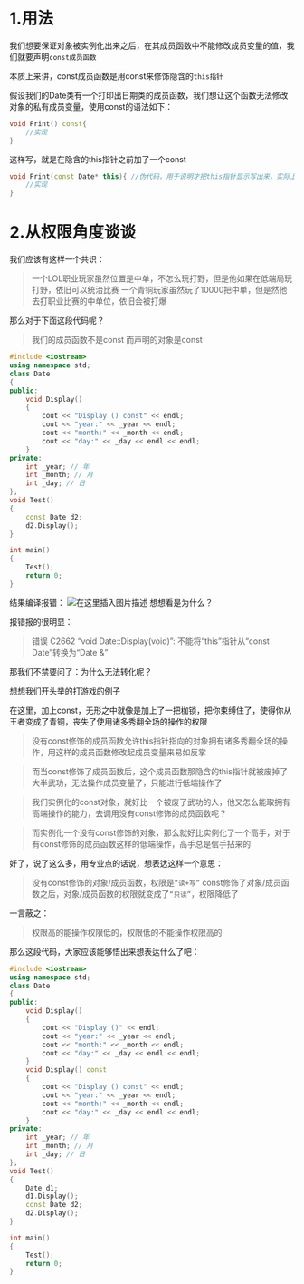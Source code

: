 ﻿# 1.用法
我们想要保证对象被实例化出来之后，在其成员函数中不能修改成员变量的值，我们就要声明`const成员函数`

本质上来讲，const成员函数是用const来修饰隐含的`this指针`

假设我们的Date类有一个打印出日期类的成员函数，我们想让这个函数无法修改对象的私有成员变量，使用const的语法如下：

```cpp
void Print() const{
	//实现
}
```
这样写，就是在隐含的this指针之前加了一个const

```cpp
void Print(const Date* this){ //伪代码，用于说明才把this指针显示写出来，实际上不能显示写出来
	//实现
}
```
# 2.从权限角度谈谈
我们应该有这样一个共识：
>一个LOL职业玩家虽然位置是中单，不怎么玩打野，但是他如果在低端局玩打野，依旧可以统治比赛
>一个青铜玩家虽然玩了10000把中单，但是然他去打职业比赛的中单位，依旧会被打爆

那么对于下面这段代码呢？
>我们的成员函数不是const
>而声明的对象是const

```cpp
#include <iostream>
using namespace std;
class Date
{
public:
	void Display()
	{
		cout << "Display () const" << endl;
		cout << "year:" << _year << endl;
		cout << "month:" << _month << endl;
		cout << "day:" << _day << endl << endl;
	}
private:
	int _year; // 年
	int _month; // 月
	int _day; // 日
};
void Test()
{
	const Date d2;
	d2.Display();
}

int main() 
{
	Test();
	return 0;
}
```
结果编译报错：
![在这里插入图片描述](https://img-blog.csdnimg.cn/c81e5f7f4d544ec896483c6fefa7037a.png#pic_center)
想想看是为什么？

报错报的很明显：
>错误	C2662	“void Date::Display(void)”: 不能将“this”指针从“const Date”转换为“Date &”	

那我们不禁要问了：为什么无法转化呢？

想想我们开头举的打游戏的例子

在这里，加上const，无形之中就像是加上了一把枷锁，把你束缚住了，使得你从王者变成了青铜，丧失了使用诸多秀翻全场的操作的权限

>没有const修饰的成员函数允许this指针指向的对象拥有诸多秀翻全场的操作，用这样的成员函数修改起成员变量来易如反掌

>而当const修饰了成员函数后，这个成员函数那隐含的this指针就被废掉了大半武功，无法操作成员变量了，只能进行低端操作了

>我们实例化的const对象，就好比一个被废了武功的人，他又怎么能取拥有高端操作的能力，去调用没有const修饰的成员函数呢？

>而实例化一个没有const修饰的对象，那么就好比实例化了一个高手，对于有const修饰的成员函数这样的低端操作，高手总是信手拈来的

好了，说了这么多，用专业点的话说，想表达这样一个意思：
>没有const修饰的对象/成员函数，权限是`“读+写”`
>const修饰了对象/成员函数之后，对象/成员函数的权限就变成了`“只读”`，权限降低了

一言蔽之：
>权限高的能操作权限低的，权限低的不能操作权限高的

那么这段代码，大家应该能够悟出来想表达什么了吧：
```cpp
#include <iostream>
using namespace std;
class Date
{
public:
	void Display()
	{
		cout << "Display ()" << endl;
		cout << "year:" << _year << endl;
		cout << "month:" << _month << endl;
		cout << "day:" << _day << endl << endl;
	}
	void Display() const
	{
		cout << "Display () const" << endl;
		cout << "year:" << _year << endl;
		cout << "month:" << _month << endl;
		cout << "day:" << _day << endl << endl;
	}
private:
	int _year; // 年
	int _month; // 月
	int _day; // 日
};
void Test()
{
	Date d1;
	d1.Display();
	const Date d2;
	d2.Display();
}

int main() 
{
	Test();
	return 0;
}
```

